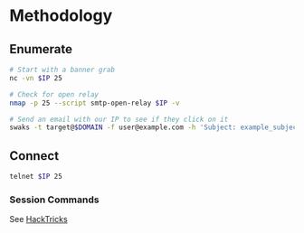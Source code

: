 # Methodology

## Enumerate

```bash
# Start with a banner grab
nc -vn $IP 25

# Check for open relay
nmap -p 25 --script smtp-open-relay $IP -v

# Send an email with our IP to see if they click on it
swaks -t target@$DOMAIN -f user@example.com -h 'Subject: example_subject' --body 'http://OUR_IP' -s $IP --suppress-data
```

## Connect

```bash
telnet $IP 25
```

### Session Commands

See [HackTricks](https://book.hacktricks.xyz/network-services-pentesting/pentesting-smtp/smtp-commands)
